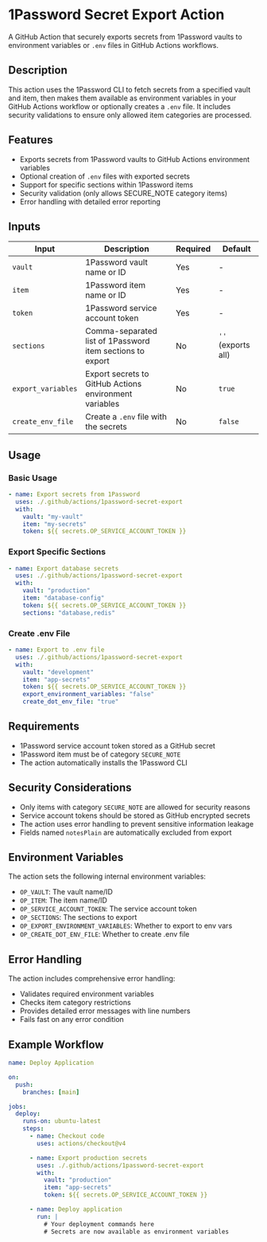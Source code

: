 # 1Password Secret Export Action

A GitHub Action that securely exports secrets from 1Password vaults to environment variables or `.env` files in GitHub Actions workflows.

## Description

This action uses the 1Password CLI to fetch secrets from a specified vault and item, then makes them available as environment variables in your GitHub Actions workflow or optionally creates a `.env` file. It includes security validations to ensure only allowed item categories are processed.

## Features

- Exports secrets from 1Password vaults to GitHub Actions environment variables
- Optional creation of `.env` files with exported secrets
- Support for specific sections within 1Password items
- Security validation (only allows SECURE_NOTE category items)
- Error handling with detailed error reporting

## Inputs

| Input              | Description                                               | Required | Default            |
| ------------------ | --------------------------------------------------------- | -------- | ------------------ |
| `vault`            | 1Password vault name or ID                                | Yes      | -                  |
| `item`             | 1Password item name or ID                                 | Yes      | -                  |
| `token`            | 1Password service account token                           | Yes      | -                  |
| `sections`         | Comma-separated list of 1Password item sections to export | No       | `''` (exports all) |
| `export_variables` | Export secrets to GitHub Actions environment variables    | No       | `true`             |
| `create_env_file`  | Create a `.env` file with the secrets                     | No       | `false`            |

## Usage

### Basic Usage

```yaml
- name: Export secrets from 1Password
  uses: ./.github/actions/1password-secret-export
  with:
    vault: "my-vault"
    item: "my-secrets"
    token: ${{ secrets.OP_SERVICE_ACCOUNT_TOKEN }}
```

### Export Specific Sections

```yaml
- name: Export database secrets
  uses: ./.github/actions/1password-secret-export
  with:
    vault: "production"
    item: "database-config"
    token: ${{ secrets.OP_SERVICE_ACCOUNT_TOKEN }}
    sections: "database,redis"
```

### Create .env File

```yaml
- name: Export to .env file
  uses: ./.github/actions/1password-secret-export
  with:
    vault: "development"
    item: "app-secrets"
    token: ${{ secrets.OP_SERVICE_ACCOUNT_TOKEN }}
    export_environment_variables: "false"
    create_dot_env_file: "true"
```

## Requirements

- 1Password service account token stored as a GitHub secret
- 1Password item must be of category `SECURE_NOTE`
- The action automatically installs the 1Password CLI

## Security Considerations

- Only items with category `SECURE_NOTE` are allowed for security reasons
- Service account tokens should be stored as GitHub encrypted secrets
- The action uses error handling to prevent sensitive information leakage
- Fields named `notesPlain` are automatically excluded from export

## Environment Variables

The action sets the following internal environment variables:

- `OP_VAULT`: The vault name/ID
- `OP_ITEM`: The item name/ID
- `OP_SERVICE_ACCOUNT_TOKEN`: The service account token
- `OP_SECTIONS`: The sections to export
- `OP_EXPORT_ENVIRONMENT_VARIABLES`: Whether to export to env vars
- `OP_CREATE_DOT_ENV_FILE`: Whether to create .env file

## Error Handling

The action includes comprehensive error handling:

- Validates required environment variables
- Checks item category restrictions
- Provides detailed error messages with line numbers
- Fails fast on any error condition

## Example Workflow

```yaml
name: Deploy Application

on:
  push:
    branches: [main]

jobs:
  deploy:
    runs-on: ubuntu-latest
    steps:
      - name: Checkout code
        uses: actions/checkout@v4

      - name: Export production secrets
        uses: ./.github/actions/1password-secret-export
        with:
          vault: "production"
          item: "app-secrets"
          token: ${{ secrets.OP_SERVICE_ACCOUNT_TOKEN }}

      - name: Deploy application
        run: |
          # Your deployment commands here
          # Secrets are now available as environment variables
```
